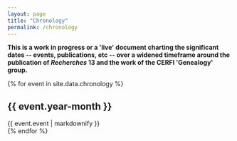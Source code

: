 ```yaml
---
layout: page
title: "Chronology"
permalink: /chronology
---
```


**This is a work in progress or a 'live' document charting the
significant dates -- events, publications, etc -- over a widened
timeframe around the publication of *Recherches* 13 and the work of the
CERFI 'Genealogy' group.**

{% for event in site.data.chronology %}
<div class="timeline-entry">
	<h2>{{ event.year-month }}</h2>
	{{ event.event | markdownify }}
</div>
{% endfor %}
